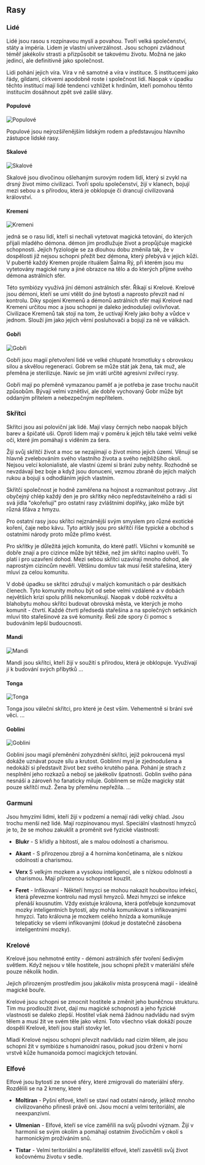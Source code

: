 ## Rasy

### Lidé

Lidé jsou rasou s rozpínavou myslí a povahou. Tvoří velká společenství, státy a impéria. Lidem je vlastní univerzálnost. Jsou schopni zvládnout téměř jakékoliv strasti a přizpůsobit se takovému životu. Možná ne jako jedinci, ale definitivně jako společnost.

Lidi pohání jejich víra. Víra v ně samotné a víra v instituce. S institucemi jako řády, gildami, církvemi apodobně roste i společnost lidí. Naopak v úpadku těchto institucí mají lidé tendenci vzhlížet k hrdinům, kteří pomohou těmto institucím dosáhnout zpět své zašlé slávy.

#### Populové

![Populové](../../../public/img/races/popul.png)

Populové jsou nejrozšířenějším lidským rodem a představujou hlavního zástupce lidské rasy.

#### Skalové

![Skalové](../../../public/img/races/skal.png)

Skalové jsou divočinou ošlehaným surovým rodem lidí, který si zvykl na drsný život mimo civilizaci. Tvoří spolu společenství, žijí v klanech, bojují mezi sebou a s přírodou, která je obklopuje či drancují civilizovaná království.

#### Kremeni

![Kremeni](../../../public/img/races/kremen.png)

jedná se o rasu lidí, kteří si nechali vytetovat magická tetování, do kterých přijali mladého démona. démon jim prodlužuje život a propůjčuje magické schopnosti. Jejich fyziologie se za dlouhou dobu změnila tak, že v dospělosti již nejsou schopni přežít bez démona, který přebývá v jejich kůži. V pubertě každý Kremen projde rituálem Šalma Rý, při kterém jsou mu vytetovány magické runy a jiné obrazce na tělo a do kterých přijme svého démona astrálních sfér.

Této symbiózy využívá jiní démoni astrálních sfér. Říkají si Krelové. Krelové jsou démoni, kteří se umí vtělit do jiné bytosti a naprosto převzít nad ní kontrolu. Díky spojení Kremenů a démonů astrálních sfér mají Krelové nad Kremeni určitou moc a jsou schopni je daleko jednodušeji ovlivňovat. Civilizace Kremenů tak stojí na tom, že uctívají Krely jako bohy a vůdce v jednom. Slouží jim jako jejich věrní posluhovači a bojují za ně ve válkách.

#### Gobři

![Gobři](../../../public/img/races/gobr.png)

Gobři jsou magií přetvoření lidé ve velké chlupaté hromotluky s obrovskou silou a skvělou regenerací. Gobrem se může stát jak žena, tak muž, ale přeměna je sterilizuje. Navíc se jim vrátí určité agresivní zvířecí rysy.

Gobři mají po přeměně vymazanou paměť a je potřeba je zase trochu naučit způsobům. Bývají velmi vznětliví, ale dobře vychovaný Gobr může být oddaným přítelem a nebezpečným nepřítelem.

### Skřítci

Skřítci jsou asi poloviční jak lidé. Mají vlasy černých nebo naopak bílých barev a špičaté uši. Oproti lidem mají v poměru k jejich tělu také velmi velké oči, které jim pomáhají s viděním za šera.

Žijí svůj skřítčí život a moc se nezajímají o život mimo jejich území. Věnují se hlavně zvelebováním svého vlastního života a svého nejbližšího okolí. Nejsou velcí kolonialisté, ale vlastní území si brání zuby nehty. Rozhodně se nevzdávají bez boje a když jsou donuceni, vezmou zbraně do jejich malých rukou a bojují s odhodláním jejich vlastním.

Skřítčí společnost je hodně zaměřena na hojnost a rozmanitost potravy. Jíst obyčejný chlép každý den je pro skřítky něco nepředstavitelného a rádi si svá jídla "okořeňují" pro ostatní rasy zvláštními doplňky, jako může být různá šťáva z hmyzu.

Pro ostatní rasy jsou skřítci nejznámější svým smyslem pro různé exotické koření, čaje nebo kávu. Tyto artikly jsou pro skřítčí říše typické a obchod s ostatními národy proto může přímo kvést.

Pro skřítky je důležitá jejich komunita, do které patří. Všichni v komunitě se dobře znají a pro cizince může být těžké, než jim skřítci naplno uvěří. To platí i pro uzavření dohod. Mezi sebou skřítci uzavírají mnoho dohod, ale naprostým cizincům nevěří. Většinu domluv tak musí řešit stařešina, který mluví za celou komunitu.

V době úpadku se skřítci združují v malých komunitách o pár desítkách členech. Tyto komunity mohou být od sebe velmi vzdálené a v dobách největších krizí spolu příliš nekomunikují. Naopak v době rozkvětu a blahobytu mohou skřítci budovat obrovská města, ve kterých je moho komunit - čtvrtí. Každé čtvrti předsedá stařešina a na společných setkáních mluví tito stařešinové za své komunity. Řeší zde spory či pomoc s budováním lepší budoucnosti.

#### Mandi

![Mandi](../../../public/img/races/mandi.png)

Mandi jsou skřítci, kteří žijí v soužití s přírodou, která je obklopuje. Využívají jí k budování svých příbytků ...

#### Tonga

![Tonga](../../../public/img/races/tonga.png)

Tonga jsou váleční skřítci, pro které je čest vším. Vehementně si brání své věci. ...

#### Goblini

![Goblini](../../../public/img/races/goblin.png)

Goblini jsou magií přeměnění zohyzdnění skřítci, jejiž pokroucená mysl dokáže uznávat pouze sílu a krutost. Goblinní mysl je zjednodušena a nedokáží si představit život bez svého krutého pána. Pohání je strach z nesplnění jeho rozkazů a nebojí se jakékoliv špatnosti. Goblin svého pána nesnáší a zároveň ho fanaticky miluje. Goblinem se může magicky stát pouze skřítčí muž. Žena by přeměnu nepřežila. ...

### Garmuni

Jsou hmyzími lidmi, kteří žijí v podzemí a nemají rádi velký chlad. Jsou trochu menší než lidé. Mají rozpínovanou mysl. Speciální vlastností hmyzců je to, že se mohou zakuklit a proměnit své fyzické vlastnosti:

* **Blukr** - S křídly a hbitostí, ale s malou odolností a charismou.

* **Akant** - S přirozenou zbrojí a 4 horníma končetinama, ale s nízkou odolností a charismou.

* **Verx** S velkým mozkem a vysokou inteligencí, ale s nízkou odolností a charismou. Mají přirozenou schopnost kouzlit.

* **Feret** - Infikovaní - Někteří hmyzci se mohou nakazit houbovitou infekcí, která převezme kontrolu nad myslí hmyzců. Mezi hmyzci se infekce přenáší kousnutím. Vždy existuje královna, která potřebuje konzumovat mozky inteligentních bytostí, aby mohla komunikovat s infikovanými hmyzci. Tato královna je mozkem celého hnízda a komunikuje telepaticky se všemi infikovanými (dokud je dostatečně zásobena inteligentními mozky).

### Krelové

Krelové jsou nehmotné entity - démoni astrálních sfér tvoření šedivým světlem. Když nejsou v těle hostitele, jsou schopni přežít v materiální sféře pouze několik hodin.

Jejich přirozeným prostředím jsou jakákoliv místa prosycená magií - ideálně magické bouře.

Krelové jsou schopni se zmocnit hostitele a změnit jeho buněčnou strukturu. Tím mu prodloužit život, dají mu magické schopnosti a jeho fyzické vlastnosti se daleko zlepší. Hostitel však nemá žádnou nadvládu nad svým tělem a musí žít ve svém těle jako vězni. Toto všechno však dokáží pouze dospělí Krelové, kteří jsou staří stovky let.

Mladí Krelové nejsou schopni převzít nadvládu nad cizím tělem, ale jsou schopni žít v symbióze s humanoidní rasou, pokud jsou drženi v horní vrstvě kůže humanoida pomocí magických tetování.

### Elfové

Elfové jsou bytosti ze snové sféry, které zmigrovali do materiální sféry. Rozdělili se na 2 kmeny, které 

* **Moltiran** - Pyšní elfové, kteří se staví nad ostatní národy, jelikož mnoho civilizovaného přinesli právě oni. Jsou mocní a velmi teritoriální, ale neexpanzivní.

* **Ulmenian** - Elfové, kteří se více zaměřili na svůj původní význam. Žijí v harmonii se svým okolím a pomáhají ostatním živočichům v okolí s harmonickým prožíváním snů.

* **Tistar** - Velmi teritoriální a nepřátelští elfové, kteří zasvětili svůj život kočovnému životu v sedle.
